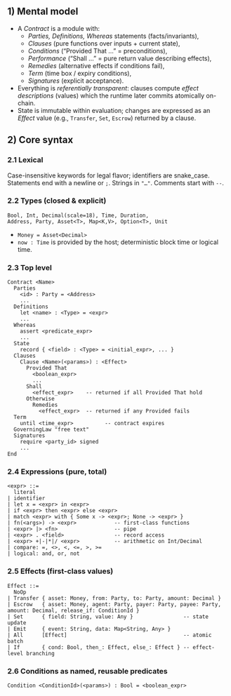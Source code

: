 ## 1) Mental model
* A *Contract* is a module with:
  * *Parties, Definitions, Whereas* statements (facts/invariants),
  * *Clauses* (pure functions over inputs + current state),
  * *Conditions* (“Provided That …” = preconditions),
  * *Performance* (“Shall …” = pure return value describing effects),
  * *Remedies* (alternative effects if conditions fail),
  * *Term* (time box / expiry conditions),
  * *Signatures* (explicit acceptance).
* Everything is *referentially transparent*: clauses compute *effect descriptions* (values) which the runtime later commits atomically on-chain.
* State is immutable within evaluation; changes are expressed as an *Effect* value (e.g., `Transfer`, `Set`, `Escrow`) returned by a clause.

## 2) Core syntax

### 2.1 Lexical
Case-insensitive keywords for legal flavor; identifiers are snake_case.
Statements end with a newline or `;`. Strings in `"…"`. Comments start with `--`.

### 2.2 Types (closed & explicit)

```
Bool, Int, Decimal(scale=18), Time, Duration,
Address, Party, Asset<T>, Map<K,V>, Option<T>, Unit
```
 * `Money = Asset<Decimal>`
 * `now : Time` is provided by the host; deterministic block time or logical time.

### 2.3 Top level

```
Contract <Name>
  Parties
    <id> : Party = <Address>
    ...
  Definitions
    let <name> : <Type> = <expr>
    ...
  Whereas
    assert <predicate_expr>
    ...
  State
    record { <field> : <Type> = <initial_expr>, ... }
  Clauses
    Clause <Name>(<params>) : <Effect>
      Provided That
        <boolean_expr>
        ...
      Shall
        <effect_expr>    -- returned if all Provided That hold
      Otherwise
        Remedies
          <effect_expr>  -- returned if any Provided fails
  Term
    until <time_expr>          -- contract expires
  GoverningLaw "free text"
  Signatures
    require <party_id> signed
    ...
End
```

### 2.4 Expressions (pure, total)

```
<expr> ::=
  literal
| identifier
| let x = <expr> in <expr>
| if <expr> then <expr> else <expr>
| match <expr> with { Some x -> <expr>; None -> <expr> }
| fn(<args>) -> <expr>            -- first-class functions
| <expr> |> <fn>                  -- pipe
| <expr> . <field>                -- record access
| <expr> +|-|*|/ <expr>           -- arithmetic on Int/Decimal
| compare: =, <>, <, <=, >, >=
| logical: and, or, not
```

### 2.5 Effects (first-class values)

```
Effect ::=
  NoOp
| Transfer { asset: Money, from: Party, to: Party, amount: Decimal }
| Escrow   { asset: Money, agent: Party, payer: Party, payee: Party, amount: Decimal, release_if: ConditionId }
| Set      { field: String, value: Any }                -- state update
| Emit     { event: String, data: Map<String, Any> }
| All      [Effect]                                     -- atomic batch
| If       { cond: Bool, then_: Effect, else_: Effect } -- effect-level branching
```

### 2.6 Conditions as named, reusable predicates

```Condition <ConditionId>(<params>) : Bool = <boolean_expr>```
